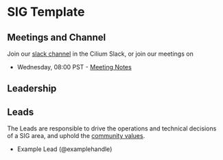 # SIG Template

## Meetings and Channel

Join our [slack channel]() in the Cilium Slack, or join our meetings on 
* Wednesday, 08:00 PST - [Meeting Notes]()

## Leadership

## Leads

The Leads are responsible to drive the operations and technical decisions of a SIG area, and uphold the [community values](https://github.com/cilium/community/blob/main/VALUES.md).
* Example Lead (@examplehandle)
